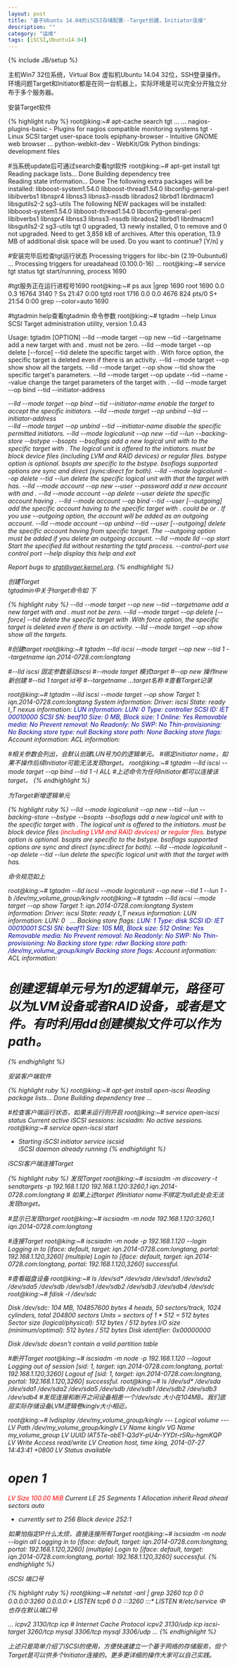 ```yaml
---
layout: post
title: "基于Ubuntu 14.04的iSCSI存储配置--Target创建，Initiator连接"
description: ""
category: "运维" 
tags: [iSCSI,Ubuntu14.04]
---
```

{% include JB/setup %}
<p>
主机Win7 32位系统，Virtual Box 虚拟机Ubuntu 14.04 32位，SSH登录操作。环境问题Target和Initiator都是在同一台机器上，实际环境是可以完全分开独立分布于多个服务器。
</p>
<p>
安装Target软件
</p>
{% highlight ruby %}
root@king:~# apt-cache search tgt
...
...
nagios-plugins-basic - Plugins for nagios compatible monitoring systems
tgt - Linux SCSI target user-space tools
epiphany-browser - Intuitive GNOME web browser
...
python-webkit-dev - WebKit/Gtk Python bindings: development files
  
#当系统update后可通过search查看tgt软件
root@king:~# apt-get install tgt
Reading package lists... Done
Building dependency tree       
Reading state information... Done
The following extra packages will be installed:
  libboost-system1.54.0 libboost-thread1.54.0 libconfig-general-perl
  libibverbs1 libnspr4 libnss3 libnss3-nssdb librados2 librbd1 librdmacm1
  libsgutils2-2 sg3-utils
The following NEW packages will be installed:
  libboost-system1.54.0 libboost-thread1.54.0 libconfig-general-perl
  libibverbs1 libnspr4 libnss3 libnss3-nssdb librados2 librbd1 librdmacm1
  libsgutils2-2 sg3-utils tgt
0 upgraded, 13 newly installed, 0 to remove and 0 not upgraded.
Need to get 3,858 kB of archives.
After this operation, 13.9 MB of additional disk space will be used.
Do you want to continue? [Y/n] y
  
#安装完毕后检查tgt运行状态
Processing triggers for libc-bin (2.19-0ubuntu6) ...
Processing triggers for ureadahead (0.100.0-16) ...
root@king:~# service tgt status
tgt start/running, process 1690
  
#tgt服务正在运行进程号1690
root@king:~# ps aux |grep 1690
root      1690  0.0  0.3  16764  3140 ?        Ss   21:47   0:00 tgtd
root      1716  0.0  0.0   4676   824 pts/0    S+   21:54   0:00 grep --color=auto 1690
  
#tgtadmin   help查看tgtadmin 命令参数
root@king:~# tgtadm --help
Linux SCSI Target administration utility, version 1.0.43
  
Usage: tgtadm [OPTION]
--lld <driver> --mode target --op new --tid <id> --targetname <name>
        add a new target with <id> and <name>. <id> must not be zero.
--lld <driver> --mode target --op delete [--force] --tid <id>
        delete the specific target with <id>.
        With force option, the specific target is deleted
        even if there is an activity.
--lld <driver> --mode target --op show
        show all the targets.
--lld <driver> --mode target --op show --tid <id>
        show the specific target's parameters.
--lld <driver> --mode target --op update --tid <id> --name <param> --value <value>
        change the target parameters of the target with <id>.
--lld <driver> --mode target --op bind --tid <id> --initiator-address <address>
--lld <driver> --mode target --op bind --tid <id> --initiator-name <name>
        enable the target to accept the specific initiators.
--lld <driver> --mode target --op unbind --tid <id> --initiator-address <address>
--lld <driver> --mode target --op unbind --tid <id> --initiator-name <name>
        disable the specific permitted initiators.
--lld <driver> --mode logicalunit --op new --tid <id> --lun <lun>
  --backing-store <path> --bstype <type> --bsopts <bs options> --bsoflags <options>
        add a new logical unit with <lun> to the specific
        target with <id>. The logical unit is offered
        to the initiators. <path> must be block device files
        (including LVM and RAID devices) or regular files.
        bstype option is optional.
        bsopts are specific to the bstype.
        bsoflags supported options are sync and direct
        (sync:direct for both).
--lld <driver> --mode logicalunit --op delete --tid <id> --lun <lun>
        delete the specific logical unit with <lun> that
        the target with <id> has.
--lld <driver> --mode account --op new --user <name> --password <pass>
        add a new account with <name> and <pass>.
--lld <driver> --mode account --op delete --user <name>
        delete the specific account having <name>.
--lld <driver> --mode account --op bind --tid <id> --user <name> [--outgoing]
        add the specific account having <name> to
        the specific target with <id>.
        <user> could be <IncomingUser> or <OutgoingUser>.
        If you use --outgoing option, the account will
        be added as an outgoing account.
--lld <driver> --mode account --op unbind --tid <id> --user <name> [--outgoing]
        delete the specific account having <name> from specific
        target. The --outgoing option must be added if you
        delete an outgoing account.
--lld <driver> --mode lld --op start
        Start the specified lld without restarting the tgtd process.
--control-port <port> use control port <port>
--help
        display this help and exit
  
Report bugs to <stgt@vger.kernel.org>.
{% endhighlight %}
<p>
创建Target<br>
tgtadmin中关于target命令如 下
</p>
{% highlight ruby %}
--lld <driver> --mode target --op new --tid <id> --targetname <name>
        add a new target with <id> and <name>. <id> must not be zero.
--lld <driver> --mode target --op delete [--force] --tid <id>
        delete the specific target with <id>.With force option, the specific target is deleted
        even if there is an activity.
--lld <driver> --mode target --op show
        show all the targets.
  
#创建target
root@king:~# tgtadm --lld iscsi --mode target --op new --tid 1 --targetname iqn.2014-0728.com:longtang
  
#--lld iscsi 固定参数驱动iscsi
#--mode  target 模式target
#--op    new    操作new新创建
#--tid   1      target id号
#--targetname ...target名称
#查看Target记录</span>
  
root@king:~# tgtadm --lld iscsi --mode target --op show
Target 1: iqn.2014-0728.com:longtang
    System information:
        Driver: iscsi
        State: ready
    I_T nexus information:
    <span style="color:#000099;">LUN information:
        LUN: 0
            Type: controller
            SCSI ID: IET     00010000
            SCSI SN: beaf10
            Size: 0 MB, Block size: 1
            Online: Yes
            Removable media: No
            Prevent removal: No
            Readonly: No
            SWP: No
            Thin-provisioning: No
            Backing store type: null
            Backing store path: None
            Backing store flags:</span> 
    Account information:
    ACL information:
  
#相关参数会列出，会默认创建LUN号为0的逻辑单元。
#绑定initiator name，如果不操作后续Initiator可能无法发现target。
root@king:~# tgtadm --lld iscsi --mode target --op bind --tid 1 -I ALL
#上述命令为任何initiator都可以连接该target。
{% endhighlight %}

<p>
为Target新增逻辑单元
</p>
{% highlight ruby %}
--lld <driver> --mode logicalunit --op new --tid <id> --lun <lun>
  --backing-store <path> --bstype <type> --bsopts <bs options> --bsoflags <options>
        add a new logical unit with <lun> to the specific
        target with <id>. The logical unit is offered
        to the initiators. <path> must be block device files
        <span style="color:#ff0000;">(including LVM and RAID devices)</span> or<span style="color:#ff0000;"> regular files</span>.
        bstype option is optional.
        bsopts are specific to the bstype.
        bsoflags supported options are sync and direct
        (sync:direct for both).
--lld <driver> --mode logicalunit --op delete --tid <id> --lun <lun>
        delete the specific logical unit with <lun> that
        the target with <id> has.
  
命令规范如上
  
root@king:~# tgtadm --lld iscsi --mode logicalunit --op new --tid 1 --lun 1 -b /dev/my_volume_group/kinglv 
root@king:~# tgtadm --lld iscsi --mode target --op show
Target 1: iqn.2014-0728.com:longtang
    System information:
        Driver: iscsi
        State: ready
    I_T nexus information:
    LUN information:
        LUN: 0
<span style="white-space:pre">	</span>    ...
            Backing store flags: 
       <span style="color:#000099;"> LUN: 1
            Type: disk
            SCSI ID: IET     00010001
            SCSI SN: beaf11
            Size: 105 MB, Block size: 512
            Online: Yes
            Removable media: No
            Prevent removal: No
            Readonly: No
            SWP: No
            Thin-provisioning: No
            Backing store type: rdwr
            Backing store path: /dev/my_volume_group/kinglv
            Backing store flags:</span> 
    Account information:
    ACL information:
# 创建逻辑单元号为1的逻辑单元，路径可以为LVM设备或者RAID设备，或者是文件。有时利用dd创建模拟文件可以作为path。
{% endhighlight %}

<p>
安装客户端软件
</p>
{% highlight ruby %}
root@king:~# apt-get install open-iscsi
Reading package lists... Done
Building dependency tree  
...     
  
#检查客户端运行状态，如果未运行则开启
root@king:~# service open-iscsi status
Current active iSCSI sessions:
iscsiadm: No active sessions.
root@king:~# service open-iscsi start
 * Starting iSCSI initiator service iscsid                                                                                            
iSCSI daemon already running
{% endhighlight %}

<p>
iSCSI客户端连接Target
</p>
{% highlight ruby %}
发现Target
root@king:~# iscsiadm -m discovery -t sendtargets -p 192.168.1.120 
192.168.1.120:3260,1 iqn.2014-0728.com:longtang
# 如果上述target 的initiator name不绑定为all此处会无法发现target。
  
#显示已发现target
root@king:~# iscsiadm -m node
192.168.1.120:3260,1 iqn.2014-0728.com:longtang
  
#连接Target
root@king:~# iscsiadm -m node -p 192.168.1.120 --login     
Logging in to [iface: default, target: iqn.2014-0728.com:longtang, portal: 192.168.1.120,3260] (multiple)
Login to [iface: default, target: iqn.2014-0728.com:longtang, portal: 192.168.1.120,3260] successful.
  
#查看磁盘设备
root@king:~# ls /dev/sd*
/dev/sda  /dev/sda1  /dev/sda2  /dev/sda5  /dev/sdb  /dev/sdb1  /dev/sdb2  /dev/sdb3  /dev/sdb4  /dev/sdc
root@king:~# fdisk -l /dev/sdc
  
Disk /dev/sdc: 104 MB, 104857600 bytes
4 heads, 50 sectors/track, 1024 cylinders, total 204800 sectors
Units = sectors of 1 * 512 = 512 bytes
Sector size (logical/physical): 512 bytes / 512 bytes
I/O size (minimum/optimal): 512 bytes / 512 bytes
Disk identifier: 0x00000000
  
Disk /dev/sdc doesn't contain a valid partition table
    
#断开Target
root@king:~# iscsiadm -m node -p 192.168.1.120 --logout
Logging out of session [sid: 1, target: iqn.2014-0728.com:longtang, portal: 192.168.1.120,3260]
Logout of [sid: 1, target: iqn.2014-0728.com:longtang, portal: 192.168.1.120,3260] successful.
root@king:~# ls /dev/sd*
/dev/sda  /dev/sda1  /dev/sda2  /dev/sda5  /dev/sdb  /dev/sdb1  /dev/sdb2  /dev/sdb3  /dev/sdb4
#发现连接和断开之间设备相差一个/dev/sdc 大小在104MB。我们底层实际存储设备LVM逻辑卷kinglv大小相近。
  
root@king:~# lvdisplay /dev/my_volume_group/kinglv 
  --- Logical volume ---
  LV Path                /dev/my_volume_group/kinglv
  LV Name                kinglv
  VG Name                my_volume_group
  LV UUID                lAT5Te-obE1-Q3dY-pU4r-YYDt-rSRu-hgmKQP
  LV Write Access        read/write
  LV Creation host, time king, 2014-07-27 14:43:41 +0800
  LV Status              available
  # open                 1
  <span style="color:#ff0000;">LV Size                100.00 MiB</span>
  Current LE             25
  Segments               1
  Allocation             inherit
  Read ahead sectors     auto
  - currently set to     256
  Block device           252:1
  
如果怕指定IP什么太烦，直接连接所有Target
root@king:~# iscsiadm -m node --login all
Logging in to [iface: default, target: iqn.2014-0728.com:longtang, portal: 192.168.1.120,3260] (multiple)
Login to [iface: default, target: iqn.2014-0728.com:longtang, portal: 192.168.1.120,3260] successful.
{% endhighlight %}
<p>
iSCSI 端口号
</p>
{% highlight ruby %}
root@king:~# netstat -anl | grep 3260
tcp        0      0 0.0.0.0:3260            0.0.0.0:*               LISTEN     
tcp6       0      0 :::3260                 :::*                    LISTEN   
#/etc/service 中也存在默认端口号
  
...
icpv2           3130/tcp        icp             # Internet Cache Protocol
icpv2           3130/udp        icp
iscsi-target    3260/tcp
mysql           3306/tcp
mysql           3306/udp
...
{% endhighlight %}
<p>
上述只是简单介绍了iSCSI的使用，方便快速建立一个基于网络的存储服务，但个Target是可以供多个Initiator连接的。更多更详细的操作大家可以自己实践。
</p>
